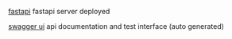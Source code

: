 
[fastapi](https://fast-api-feralninja.replit.app/) fastapi server deployed


[swagger ui](https://fast-api-feralninja.replit.app/docs) api documentation and test interface (auto generated)

